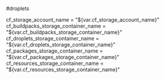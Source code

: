 #droplets

  cf_storage_account_name              = "${var.cf_storage_account_name}"
  cf_buildpacks_storage_container_name = "${var.cf_buildpacks_storage_container_name}"
  cf_droplets_storage_container_name   = "${var.cf_droplets_storage_container_name}"
  cf_packages_storage_container_name   = "${var.cf_packages_storage_container_name}"
  cf_resources_storage_container_name  = "${var.cf_resources_storage_container_name}"
